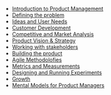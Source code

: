 <!-- docs/_sidebar.md -->
* [Introduction to Product Management](/)
* [Defining the problem](defining-the-problem.md)
* [Ideas and User Needs](ideas-user-needs.md)
* [Customer Development](customer-development.md)
* [Competitive and Market Analysis](competitive-market.md)
* [Product Vision & Strategy](vision-and-strategy.md)
* [Working with stakeholders](working-with-stakeholders.md)
* [Building the product](building-the-product.md)
* [Agile Methodolofies](agile-methodologies.md)
* [Metrics and Measurements](metrics.md)
* [Designing and Running Experiments](designing-and-runing-experiments.md)
* [Growth](growth.md)
* [Mental Models for Product Managers](mental-models-for-product-managers.md)
<!-- * [User Personas](user-personas.md) -->
<!-- * [Leading without authority](leadership.md) -->
<!-- * [Frameworks](frameworks.md) -->
<!-- * [Data Product Manager](data-product-manager.md) -->
<!-- * [Preparing for interviews]() -->

